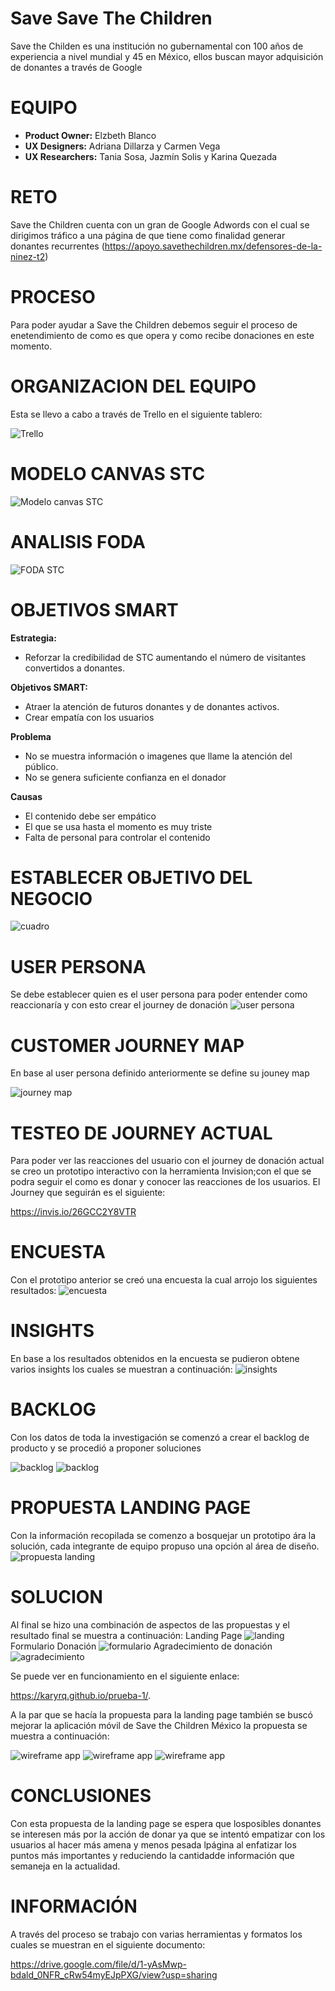 # Save Save The Children

Save the Childen es una institución no gubernamental con 100 años de experiencia a nivel mundial y 45 en México, ellos buscan mayor adquisición de donantes a través de Google

# EQUIPO

* **Product Owner:** Elzbeth Blanco
* **UX Designers:** Adriana Dillarza y Carmen Vega
* **UX Researchers:** Tania Sosa, Jazmín Solis y Karina Quezada


# RETO

Save the Children cuenta con un gran de Google Adwords con el cual se
dirigimos tráfico a una página de que tiene como finalidad generar donantes
recurrentes (https://apoyo.savethechildren.mx/defensores-de-la-ninez-t2)

# PROCESO

Para poder ayudar a Save the Children debemos seguir el proceso de enetendimiento de como es que opera y como recibe donaciones en este momento.

# ORGANIZACION DEL EQUIPO

Esta se llevo a cabo a través de Trello en el siguiente tablero:

![Trello](assets/images/trello.png)


# MODELO CANVAS STC

![Modelo canvas STC](assets/images/canvas.jpg)

# ANALISIS FODA

![FODA STC](assets/images/FODA.png)

# OBJETIVOS SMART

**Estrategia:** 
* Reforzar la credibilidad de STC aumentando el número de visitantes convertidos a donantes.

**Objetivos SMART:**
* Atraer la atención de futuros donantes y de donantes activos.
* Crear empatía con los usuarios

**Problema** 

* No se muestra información o imagenes que llame la atención del público.
* No se genera suficiente confianza en el donador


**Causas**
* El contenido debe ser empático
* El que se usa hasta el momento es muy triste
* Falta de personal para controlar el contenido

# ESTABLECER OBJETIVO DEL NEGOCIO

![cuadro](assets/images/cuadro.png)

# USER PERSONA

Se debe establecer quien es el user persona para poder entender como reaccionaría y con esto crear el journey de donación
![user persona](assets/images/user.png)

# CUSTOMER JOURNEY MAP

En base al user persona definido anteriormente se define su jouney map

![journey map](assets/images/journey.png)

# TESTEO DE JOURNEY ACTUAL

Para poder ver las reacciones del usuario con el journey de donación actual se creo un prototipo interactivo con la herramienta Invision;con el que se podra seguir el como es donar y conocer las reacciones de los usuarios. El Journey que seguirán es el siguiente:

https://invis.io/26GCC2Y8VTR

# ENCUESTA

Con el prototipo anterior se creó una encuesta la cual arrojo los siguientes resultados:
![encuesta](assets/images/encuesta.png)

# INSIGHTS

En base a los resultados obtenidos en la encuesta se pudieron obtene varios insights los cuales se muestran a continuación:
![insights](assets/images/insights.png)

# BACKLOG

Con los datos de toda la investigación se comenzó a crear el backlog de producto y se procedió a proponer soluciones

![backlog](assets/images/backlog1.png)
![backlog](assets/images/backlog2.png)

# PROPUESTA LANDING PAGE

Con la información recopilada se comenzo a bosquejar un prototipo ára la solución, cada integrante de equipo propuso una opción al área de diseño.
![propuesta landing](assets/images/propuesta.png)

# SOLUCION

Al final se hizo una combinación de aspectos de las propuestas y el resultado final se muestra a continuación:
Landing Page
![landing](assets/images/landing.png)
Formulario Donación
![formulario](assets/images/form.png)
Agradecimiento de donación
![agradecimiento](assets/images/gracias.png)

Se puede ver en funcionamiento en el siguiente enlace:

https://karyrq.github.io/prueba-1/.

A la par que se hacía la propuesta para la landing page también se buscó mejorar la aplicación móvil de Save the Children México la propuesta se muestra a continuación:

![wireframe app](assets/images/w1.png)
![wireframe app](assets/images/w2.png)
![wireframe app](assets/images/w3.png)

# CONCLUSIONES

Con esta propuesta de la landing page se espera que losposibles donantes se interesen más por la acción de donar ya que se intentó empatizar con los usuarios al hacer más amena y menos pesada lpágina al enfatizar los puntos más importantes y reduciendo la cantidadde información que semaneja en la actualidad.

# INFORMACIÓN

A través del proceso se trabajo con varias herramientas y formatos los cuales se muestran en el siguiente documento:

https://drive.google.com/file/d/1-yAsMwp-bdald_0NFR_cRw54myEJpPXG/view?usp=sharing

